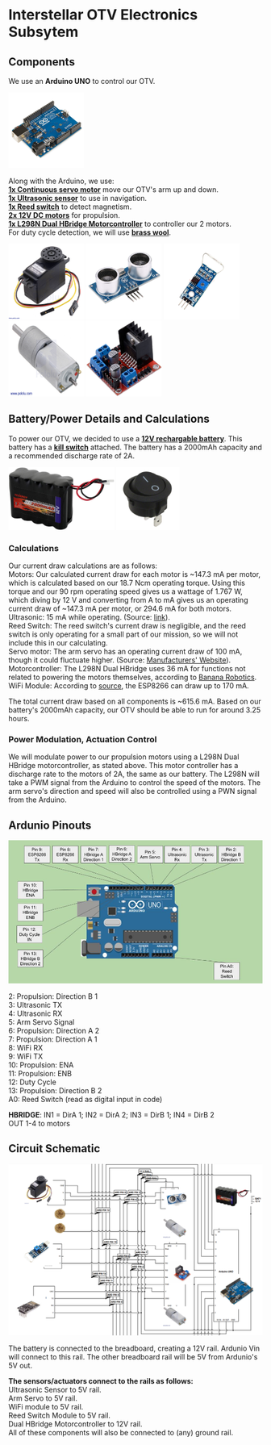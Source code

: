 # Interstellar OTV Electronics Subsytem 

## Components

We use an **Arduino UNO** to control our OTV.  

<img src="/Images/arduino.jpg" width="150" height="150">

Along with the Arduino, we use:  
**[1x Continuous servo motor](https://www.amazon.com/KOOKYE-360-Continuous-Rotation-Helicopter/dp/B019TOJPO4/ref=sr_1_7?crid=14QX980APVMMI&keywords=continuous%2Bservo%2Bmotor%2Barduino&qid=1647354622&sprefix=continuous%2Bservo%2Bm%2Caps%2C61&sr=8-7&th=1)** move our OTV's arm up and down.  
**[1x Ultrasonic sensor](https://www.amazon.com/HC-SR04-Ultrasonic-Distance-Measuring-MEGA2560/dp/B088BT8CDW/ref=asc_df_B088BT8CDW/?tag=hyprod-20&linkCode=df0&hvadid=533439785942&hvpos=&hvnetw=g&hvrand=4127217943768751677&hvpone=&hvptwo=&hvqmt=&hvdev=c&hvdvcmdl=&hvlocint=&hvlocphy=9007733&hvtargid=pla-1434560118174&psc=1)** to use in navigation.  
**[1x Reed switch](https://www.amazon.com/Magnetron-MagSwitch-Arduino-Digital-3-3V-5V/dp/B07MD9GFXN)** to detect magnetism.  
**[2x 12V DC motors](https://www.pololu.com/product/3491/specs)** for propulsion.  
**[1x L298N Dual HBridge Motorcontroller](https://www.amazon.com/Qunqi-2Packs-Controller-Stepper-Arduino/dp/B01M29YK5U)** to controller our 2 motors.  
For duty cycle detection, we will use **[brass wool](https://bluethundertechnologies.com/product/jbc-cl6210-brass-wool/)**.  

<img src="/Images/servo.jpg" width="150" height="150"> <img src="/Images/ultrasonic.jpg" width="150" height="150"> <img src="/Images/reed.jpg" width="150" height="150"> <img src="/Images/motor.jpg" width="150" height="150"> <img src="/Images/motorcontrol.jpg" width="150" height="150">  

## Battery/Power Details and Calculations  

To power our OTV, we decided to use a **[12V rechargable battery](https://www.amazon.com/Tenergy-Capacity-Rechargeable-Replacement-Equipments/dp/B077Y9HNTF/ref=sr_1_7?crid=2S9DGJYMAKD4L&keywords=12v%2Blipo&qid=1645670114&sprefix=12v%2Blipo%2Caps%2C56&sr=8-7&th=1)**. This battery has a **[kill switch](https://www.digikey.com/en/products/detail/e-switch/RR511D1121/2116256?utm_adgroup=Essen%20Deinki&utm_source=google&utm_medium=cpc&utm_campaign=Shopping_DK%2BSupplier_Other&utm_term=&utm_content=Essen%20Deinki&gclid=CjwKCAiA1JGRBhBSEiwAxXblwUSK9cAvCC8N35mnBLSZNJDIzvzn7XprDbPOdZTN3Lrixi0Co2VLMxoCmTwQAvD_BwE)** attached. The battery has a 2000mAh capacity and a recommended discharge rate of 2A.    

<img src="/Images/battery.jpg" width="210" height="125"> <img src="Images/killswitch.jpg" width="125" height="125">

### Calculations  

Our current draw calculations are as follows:  
Motors: Our calculated current draw for each motor is ~147.3 mA per motor, which is calculated based on our 18.7 Ncm operating torque. Using this torque and our 90 rpm operating speed gives us a wattage of 1.767 W, which diving by 12 V and converting from A to mA gives us an operating current draw of ~147.3 mA per motor, or 294.6 mA for both motors.   
Ultrasonic: 15 mA while operating. (Source: [link](https://randomnerdtutorials.com/complete-guide-for-ultrasonic-sensor-hc-sr04/)).  
Reed Switch: The reed switch's current draw is negligible, and the reed switch is only operating for a small part of our mission, so we will not include this in our calculating.   
Servo motor: The arm servo has an operating current draw of 100 mA, though it could fluctuate higher. (Source: [Manufacturers' Website](https://kookye.com/2016/01/01/kookye-servo-motor-metal-gear-360-degree-rotation/)).  
Motorcontroller: The L298N Dual HBridge uses 36 mA for functions not related to powering the motors themselves, according to [Banana Robotics](https://www.bananarobotics.com/shop/L298N-Dual-H-Bridge-Motor-Driver).  
WiFi Module: According to [source](https://www.instructables.com/ESP8266-Pro-Tips/#:~:text=An%20esp8266%20chip%20can%20draw,not%20be%20less%20than%20170mA.), the ESP8266 can draw up to 170 mA.  

The total current draw based on all components is ~615.6 mA.
Based on our battery's 2000mAh capacity, our OTV should be able to run for around 3.25 hours.  

### Power Modulation, Actuation Control  

We will modulate power to our propulsion motors using a L298N Dual HBridge motorcontroller, as stated above. This motor controller has a discharge rate to the motors of 2A, the same as our battery. The L298N will take a PWM signal from the Arduino to control the speed of the motors.
The arm servo's direction and speed will also be controlled using a PWN signal from the Arduino.  

## Ardunio Pinouts

![Ardunio Pinout Chart](/Images/ARDUINOPINOUT.jpg "Ardunio Pinout Chart")  

2: Propulsion: Direction B 1  
3: Ultrasonic TX  
4: Ultrasonic RX  
5: Arm Servo Signal  
6: Propulsion: Direction A 2  
7: Propulsion: Direction A 1  
8: WiFi RX  
9: WiFi TX  
10: Propulsion: ENA   
11: Propulsion: ENB  
12: Duty Cycle  
13: Propulsion: Direction B 2  
A0: Reed Switch (read as digital input in code)  

**HBRIDGE**: IN1 = DirA 1; IN2 = DirA 2; IN3 = DirB 1; IN4 = DirB 2  
OUT 1-4 to motors  

## Circuit Schematic

![OTV Circuit Schematic](/Images/circuitschem.png "OTV Circuit Schematic")

The battery is connected to the breadboard, creating a 12V rail. Ardunio Vin will connect to this rail. The other breadboard rail will be 5V from Ardunio's 5V out.  

**The sensors/actuators connect to the rails as follows:**  
Ultrasonic Sensor to 5V rail.  
Arm Servo to 5V rail.  
WiFi module to 5V rail.  
Reed Switch Module to 5V rail.  
Dual HBridge Motorcontroller to 12V rail.  
All of these components will also be connected to (any) ground rail.
